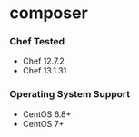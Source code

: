 # composer

### Chef Tested

- Chef 12.7.2
- Chef 13.1.31

### Operating System Support

- CentOS 6.8+
- CentOS 7+
